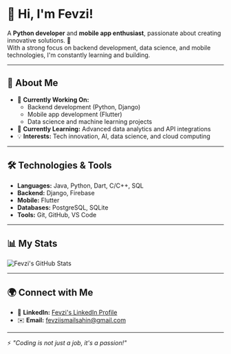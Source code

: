 # 👋 Hi, I'm Fevzi!

A **Python developer** and **mobile app enthusiast**, passionate about creating innovative solutions. 🎯  
With a strong focus on backend development, data science, and mobile technologies, I'm constantly learning and building.

---

## 🚀 About Me

- 🔭 **Currently Working On:**  
  - Backend development (Python, Django)  
  - Mobile app development (Flutter)  
  - Data science and machine learning projects  
- 🌱 **Currently Learning:** Advanced data analytics and API integrations  
- 💡 **Interests:** Tech innovation, AI, data science, and cloud computing  

---

## 🛠️ Technologies & Tools

- **Languages:** Java, Python, Dart, C/C++, SQL  
- **Backend:** Django, Firebase  
- **Mobile:** Flutter  
- **Databases:** PostgreSQL, SQLite  
- **Tools:** Git, GitHub, VS Code  

---

## 📊 My Stats

![Fevzi's GitHub Stats](https://github-readme-stats.vercel.app/api?username=fevziismailsahin&show_icons=true&theme=radical)

---

## 🌍 Connect with Me

- 💼 **LinkedIn:** [Fevzi's LinkedIn Profile](https://www.linkedin.com/in/fevzi-sahin-a5b37820b/)  
- ✉️ **Email:** [fevziismailsahin@gmail.com](mailto:fevziismailsahin@gmail.com)

---

⚡ *"Coding is not just a job, it's a passion!"*
